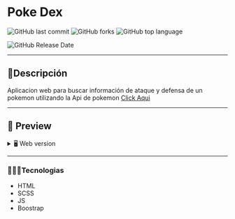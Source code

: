 # Poke Dex
![GitHub last commit](https://img.shields.io/github/last-commit/Alane-Tc/PokeDex?style=for-the-badge) ![GitHub forks](https://img.shields.io/github/forks/Alane-Tc/PokeDex?style=for-the-badge) ![GitHub top language](https://img.shields.io/github/languages/top/Alane-Tc/PokeDex?style=for-the-badge) 

![GitHub Release Date](https://img.shields.io/github/release-date/Alane-Tc/PokeDex?style=for-the-badge)

------------
## 📝Descripción
Aplicacion web para buscar información de ataque y defensa de un pokemon utilizando la Api de pokemon
 [Click Aqui](https://quienesesepokemon.netlify.app "Click Aqui")

------------

## 🎨 Preview
<details>
    <summary>🖥 Web version</summary>

![](https://raw.githubusercontent.com/Alane-Tc/PokeDex/developer/src/assets/img/Captura1.PNG)
![](https://raw.githubusercontent.com/Alane-Tc/PokeDex/developer/src/assets/img/Captura2.PNG)


</details>

</details>

------------


### 👩🏻‍💻Tecnologias
- HTML
- SCSS
- JS
- Boostrap

